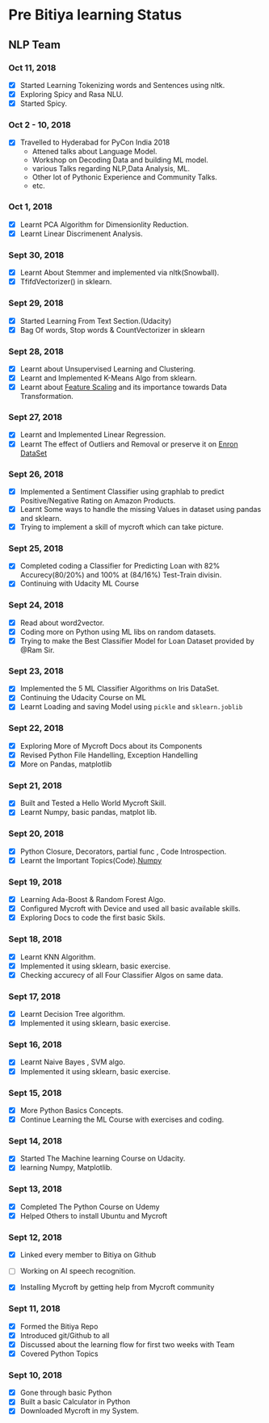 # Pre Bitiya learning Status

## NLP Team

### Oct 11, 2018
* [x] Started Learning Tokenizing words and Sentences using nltk.
* [x] Exploring Spicy and Rasa NLU.
* [x] Started Spicy.

### Oct 2 - 10, 2018
* [x] Travelled to Hyderabad for PyCon India 2018
    * Attened talks about Language Model.
    * Workshop on Decoding Data and building ML model.
    * various Talks regarding NLP,Data Analysis, ML.
    * Other lot of Pythonic Experience and Community Talks.
    * etc.

### Oct 1, 2018
* [x] Learnt PCA Algorithm for Dimensionlity Reduction.
* [x] Learnt Linear Discrimenent Analysis.

### Sept 30, 2018
* [x] Learnt About Stemmer and implemented via nltk(Snowball).
* [x] TfifdVectorizer() in sklearn.

### Sept 29, 2018
* [x] Started Learning From Text Section.(Udacity)
* [x] Bag Of words, Stop words & CountVectorizer in sklearn

### Sept 28, 2018
* [x] Learnt about Unsupervised Learning and Clustering.
* [x] Learnt and Implemented K-Means Algo from sklearn.
* [x] Learnt about [Feature Scaling](http://scikit-learn.org/stable/modules/preprocessing.html#scaling-features-to-a-range) and its importance towards Data Transformation.

### Sept 27, 2018
* [x] Learnt and Implemented Linear Regression.
* [x] Learnt The effect of Outliers and Removal or preserve it on [Enron DataSet](https://www.cs.cmu.edu/~./enron/)

### Sept 26, 2018
* [x] Implemented a Sentiment Classifier using graphlab to predict Positive/Negative Rating on Amazon Products.
* [x] Learnt Some ways to handle the missing Values in dataset using pandas and sklearn.
* [x] Trying to implement a skill of mycroft which can take picture.

### Sept 25, 2018
* [x] Completed coding a Classifier for Predicting Loan with 82% Accurecy(80/20%) and 100% at (84/16%) Test-Train divisin.
* [x] Continuing with Udacity ML Course

### Sept 24, 2018
* [x] Read about word2vector.
* [x] Coding more on Python using ML libs on random datasets.
* [x] Trying to make the Best Classifier Model for Loan Dataset provided by @Ram Sir.

### Sept 23, 2018
* [x] Implemented the 5 ML Classifier Algorithms on Iris DataSet.
* [x] Continuing the Udacity Course on ML
* [x] Learnt Loading and saving Model using ```pickle``` and ```sklearn.joblib```

### Sept 22, 2018
* [x] Exploring More of Mycroft Docs about its Components
* [x] Revised Python File Handelling, Exception Handelling
* [x] More on Pandas, matplotlib

### Sept 21, 2018
* [x] Built and Tested a Hello World Mycroft Skill.
* [x] Learnt Numpy, basic pandas, matplot lib.

### Sept 20, 2018
* [x] Python Closure, Decorators, partial func , Code Introspection.
* [x] Learnt the Important Topics(Code).[Numpy](http://cs231n.github.io/python-numpy-tutorial/)

### Sept 19, 2018
* [x] Learning Ada-Boost & Random Forest Algo.
* [x] Configured Mycroft with Device and used all basic available skills.
* [x] Exploring Docs to code the first basic Skils.

### Sept 18, 2018
* [x] Learnt KNN Algorithm.
* [x] Implemented it using sklearn, basic exercise.
* [x] Checking accurecy of all Four Classifier Algos on same data.

### Sept 17, 2018
* [x] Learnt Decision Tree algorithm.
* [x] Implemented it using sklearn, basic exercise.

### Sept 16, 2018
* [x] Learnt Naive Bayes , SVM algo.
* [x] Implemented it using sklearn, basic exercise.

### Sept 15, 2018
* [x] More Python Basics Concepts.
* [x] Continue Learning the ML Course with exercises and coding.

### Sept 14, 2018
* [x] Started The Machine learning Course on Udacity.
* [x] learning Numpy, Matplotlib.

### Sept 13, 2018
* [x] Completed The Python Course on Udemy
* [x] Helped Others to install Ubuntu and Mycroft

### Sept 12, 2018
* [x] Linked every member to Bitiya on Github
* [ ] Working on AI speech recognition.
* [X] Installing Mycroft by getting help from Mycroft community


### Sept 11, 2018
* [x] Formed the Bitiya Repo
* [x] Introduced git/Github to all
* [x] Discussed about the learning flow for first two weeks with Team
* [x] Covered Python Topics

### Sept 10, 2018
* [x] Gone through basic Python
* [x] Built a basic Calculator in Python
* [x] Downloaded Mycroft in my System.
